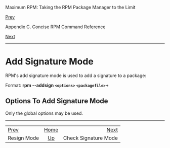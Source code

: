 <div class="NAVHEADER">

Maximum RPM: Taking the RPM Package Manager to the Limit

</div>

[Prev](s1-rpm-commands-resign-mode.html)

Appendix C. Concise RPM Command Reference

[Next](s1-rpm-commands-check-signature-mode.html)

-----

<div class="sect1">

# <span id="s1-rpm-commands-add-signature-mode">Add Signature Mode</span>

RPM's add signature mode is used to add a signature to a package:

Format: **rpm --addsign `<options>` `<packagefile>`+**

<div class="sect2">

## <span id="s2-rpm-commands-add-signature-options">Options To Add Signature Mode</span>

Only the global options may be used.

</div>

</div>

<div class="NAVFOOTER">

-----

|                                          |                            |                                                   |
| :--------------------------------------- | :------------------------: | ------------------------------------------------: |
| [Prev](s1-rpm-commands-resign-mode.html) |     [Home](index.html)     | [Next](s1-rpm-commands-check-signature-mode.html) |
| Resign Mode                              | [Up](ch-rpm-commands.html) |                              Check Signature Mode |

</div>
